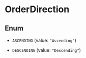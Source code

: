 

# OrderDirection

## Enum


* `ASCENDING` (value: `"Ascending"`)

* `DESCENDING` (value: `"Descending"`)



